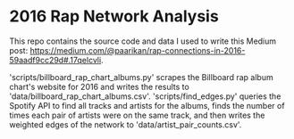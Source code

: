 # 2016 Rap Network Analysis

This repo contains the source code and data I used to write this Medium post: https://medium.com/@paarikan/rap-connections-in-2016-59aadf9cc29d#.17qelcvli.

'scripts/billboard_rap_chart_albums.py' scrapes the Billboard rap album chart's website for 2016 and writes the results to 'data/billboard_rap_chart_albums.csv'.
'scripts/find_edges.py' queries the Spotify API to find all tracks and artists for the albums, finds the number of times each pair of artists were on the same track, and then writes the weighted edges of the network to 'data/artist_pair_counts.csv'.
